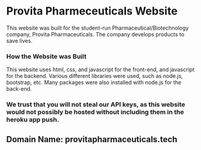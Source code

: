 # Provita Pharmeceuticals Website
This website was built for the student-run Pharmaceutical/Biotechnology company, Provita Pharmaceuticals. The company develops products to save lives.
### How the Website was Built
This website uses html, css, and javascript for the front-end, and javascript for the backend. Various different libraries were used, such as node.js, bootstrap, etc. Many packages were also installed with node.js for the back-end.
### We trust that you will not steal our API keys, as this website would not possibly be hosted without including them in the heroku app push. 
## Domain Name: provitapharmaceuticals.tech
